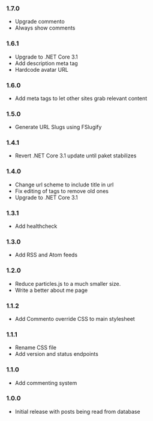 ### 1.7.0
* Upgrade commento
* Always show comments

### 1.6.1
* Upgrade to .NET Core 3.1
* Add description meta tag
* Hardcode avatar URL

### 1.6.0
* Add meta tags to let other sites grab relevant content

### 1.5.0
* Generate URL Slugs using FSlugify

### 1.4.1
* Revert .NET Core 3.1 update until paket stabilizes

### 1.4.0
* Change url scheme to include title in url
* Fix editing of tags to remove old ones
* Upgrade to .NET Core 3.1

### 1.3.1
* Add healthcheck

### 1.3.0
* Add RSS and Atom feeds

### 1.2.0
* Reduce particles.js to a much smaller size.
* Write a better about me page

### 1.1.2
* Add Commento override CSS to main stylesheet

### 1.1.1
* Rename CSS file
* Add version and status endpoints

### 1.1.0
* Add commenting system

### 1.0.0
* Initial release with posts being read from database
